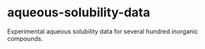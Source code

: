 # aqueous-solubility-data
Experimental aqueous solubility data for several hundred inorganic compounds.
